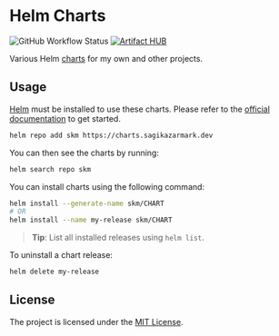 # Helm Charts

![GitHub Workflow Status](https://img.shields.io/github/workflow/status/sagikazarmark/helm-charts/Release?style=flat-square)
[![Artifact HUB](https://img.shields.io/endpoint?url=https://artifacthub.io/badge/repository/sagikazarmark)](https://artifacthub.io/packages/search?repo=sagikazarmark)

Various Helm [charts](https://helm.sh/docs/topics/charts/) for my own and other projects.


## Usage

[Helm](https://helm.sh) must be installed to use these charts.
Please refer to the [official documentation](https://helm.sh/docs/intro/install/) to get started.

```bash
helm repo add skm https://charts.sagikazarmark.dev
```

You can then see the charts by running:

```bash
helm search repo skm
```

You can install charts using the following command:

```bash
helm install --generate-name skm/CHART
# OR
helm install --name my-release skm/CHART
```

> **Tip**: List all installed releases using `helm list`.

To uninstall a chart release:

```bash
helm delete my-release
```


## License

The project is licensed under the [MIT License](LICENSE).
